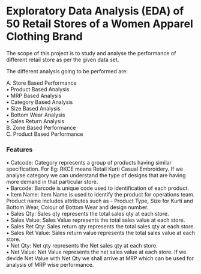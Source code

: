 # Exploratory Data Analysis (EDA) of 50 Retail Stores of a Women Apparel Clothing Brand

The scope of this project is to study and analyse the performance of different retail store as per the given data set.

The different analysis going to be performed are:

A.	Store Based Performance<br>
   •	Product Based Analysis<br>
   •	MRP Based Analysis<br>
   •	Category Based Analysis<br>
   •	Size Based Analysis<br>
   •	Bottom Wear Analysis<br>
   •	Sales Return Analysis<br>
B.	Zone Based Performance<br>
C.	Product Based Performance<br>

### Features
•	Catcode: Category represents a group of products having similar specification. For Eg: RKCE means Retail Kurti Casual Embroidery. If we analyse category we can understand the type of designs that are having more demand in that particular store.<br>
•	Barcode: Barcode is unique code used to identification of each product.<br>
•	Item Name: Item Name is used to identify the product for operations team. Product name includes attributes such as - Product Type, Size for Kurti and Bottom Wear, Colour of Bottom Wear and design number.<br>
•	Sales Qty: Sales qty represents the total sales qty at each store.<br>
•	Sales Value: Sales Value represents the total sales value at each store.<br>
•	Sales Ret Qty: Sales return qty represents the total sales qty at each store.<br>
•	Sales Ret Value: Sales return value represents the total sales value at each store.<br>
•	Net Qty: Net qty represents the Net sales qty at each store.<br>
•	 Net Value: Net Value represents the net sales value at each store. If we devide Net Value with Net Qty we shall arrive at MRP which can be used for analysis of MRP wise performance.<br>


